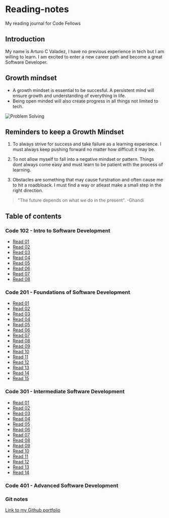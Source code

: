 # Reading-notes

My reading journal for Code Fellows

## Introduction

My name is Arturo C Valadez, I have no previous experience in tech but I am willing to learn. I am excited to enter a new career path and become a great Software Developer.

## Growth mindset

- A growth mindset is essential to be succesful. A persistent mind will ensure growth and understanding of everything in life.
- Being open minded will also create progress in all things not limited to tech.

![Problem Solving](https://images.unsplash.com/photo-1612933510543-5b442296703b?ixlib=rb-4.0.3&ixid=MnwxMjA3fDB8MHxwaG90by1wYWdlfHx8fGVufDB8fHx8&auto=format&fit=crop&w=764&q=80)

## Reminders to keep a Growth Mindset

1. To always strive for success and take failure as a learning experience. I must always keep pushing forward no matter how difficult it may be.

2. To not allow myself to fall into a negative mindset or pattern. Things dont always come easy and must learn to be patient with the process of learning.

3. Obstacles are something that may cause furstration and often cause me to hit a roadbloack. I must find a way or atleast make a small step in the right direction.

> "The future depends on what we do in the present".
> -Ghandi

## Table of contents

### Code 102 - Intro to Software Development

- [Read 01](102/Class1notes.md)
- [Read 02](102/Class2notes.md)
- [Read 03](102/Class3notes.md)
- [Read 04](102/Class4notes.md)
- [Read 05](102/Class5notes.md)
- [Read 06](102/Class6notes.md)
- [Read 07](102/Class7notes.md)
- [Read 08](102/Class8notes.md)

### Code 201 - Foundations of Software Development

- [Read 01](201/class01.md)
- [Read 02](201/class-02.md)
- [Read 03](201/class-03.md)
- [Read 04](201/class-04.md)
- [Read 05](201/class-05.md)
- [Read 06](201/class-06.md)
- [Read 07](201/class-07.md)
- [Read 08](201/class-08.md)
- [Read 09](201/class-09.md)
- [Read 10](201/class-10.md)
- [Read 11](201/class-11.md)
- [Read 12](201/class-12.md)
- [Read 13](201/class-13.md)
- [Read 14](201/class-14.md)
- [Read 15](201/class-15.md)

### Code 301 - Intermediate Software Development

- [Read 01](301/class-01.md)
- [Read 02](301/class-02.md)
- [Read 03](301/class-03.md)
- [Read 04](301/class-04.md)
- [Read 05](301/class-05.md)
- [Read 06](301/class-06.md)
- [Read 07](301/class-07.md)
- [Read 08](301/class-08.md)
- [Read 09](301/class-09.md)
- [Read 10](301/class-10.md)
- [Read 11](301/class-11.md)
- [Read 12](301/class-12.md)
- [Read 13](301/class-13.md)
- [Read 14](301/class-14.md)



### Code 401 - Advanced Software Development

### Git notes

[Link to my Github portfolio](https://github.com/arturovaladez1)
